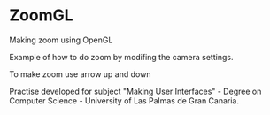# ZoomGL
Making zoom using OpenGL

   Example of how to do zoom by modifing the camera settings. 
   
   To make zoom use arrow up and down
   
Practise developed for subject "Making User Interfaces" - Degree on Computer Science - University of Las Palmas de Gran Canaria.
